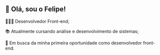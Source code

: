 <h2>👋 Olá, sou o Felipe!</h2>
<p>👨🏻‍💻 Desenvolvedor Front-end;</p>
<p>📚 Atualmente cursando análise e desenvolvimento de sistemas;</p>
<p>💼 Em busca da minha primeira oportunidade como desenvolvedor front-end.</p>

